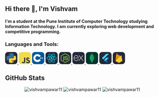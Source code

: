<h2 >Hi there 👋, I'm Vishvam </h2>
<h4>I'm a student at the Pune Institute of Computer Technology studying Information Technology. I am currently exploring web development and competitive programming. </h4>

<h3 align="left">Languages and Tools:</h3>
<p align="left">
  
   
  <a href="https://www.python.org" target="_blank"> 
  <img src="https://raw.githubusercontent.com/tandpfun/skill-icons/main/icons/Python-Dark.svg" alt="python" width="40" height="40"/> </a>
 
  <a href="https://developer.mozilla.org/en-US/docs/Web/JavaScript" target="_blank">
  <img src="https://raw.githubusercontent.com/tandpfun/skill-icons/main/icons/JavaScript.svg" alt="javascript" width="40" height="40"/> </a>
 
  <a href="https://www.w3schools.com/cpp/" target="_blank"> 
  <img src="https://raw.githubusercontent.com/tandpfun/skill-icons/main/icons/CPP.svg" alt="cplusplus" width="40" height="40"/> </a> 
  
  <a href="https://reactjs.org/" target="_blank"> 
  <img src="https://raw.githubusercontent.com/tandpfun/skill-icons/main/icons/React-Dark.svg" alt="cplusplus" width="40" height="40"/> </a> 
 
  <a href="https://nodejs.org" target="_blank"> 
  <img src="https://raw.githubusercontent.com/tandpfun/skill-icons/main/icons/NodeJS-Dark.svg" alt="nodejs" width="40" height="40"/> </a>
  
  <a href="https://expressjs.com/" target="_blank"> 
  <img src="https://raw.githubusercontent.com/tandpfun/skill-icons/main/icons/ExpressJS-Dark.svg" alt="nodejs" width="40" height="40"/> </a>

  <a href="https://www.mongodb.com/" target="_blank">
  <img src="https://raw.githubusercontent.com/tandpfun/skill-icons/main/icons/MongoDB.svg" alt="mongodb" width="40" height="40"/> </a>

  <a href="https://flutter.dev" target="_blank"> 
  <img src="https://raw.githubusercontent.com/tandpfun/skill-icons/main/icons/Flutter-Dark.svg" alt="flutter" width="40" height="40"/> </a> 

  <a href="https://firebase.google.com/" target="_blank"> 
  <img src="https://raw.githubusercontent.com/tandpfun/skill-icons/main/icons/Firebase-Dark.svg" alt="firebase" width="40" height="40"/> </a>
 

 

## GitHub Stats
<p align="center">
  <div align="center">
    <img height = "180" width = "400" src="https://github-readme-stats.vercel.app/api?username=vishvampawar11&show_icons=true&theme=outrun" alt="vishvampawar11">
    <img height = "180" width = "400" src="https://github-readme-streak-stats.herokuapp.com/?user=vishvampawar11&theme=buefy-dark&date_format=M%20j%5B%2C%20Y%5D" alt="vishvampawar11" />
    <img height = "180" width = "400" src="https://github-readme-stats.vercel.app/api/top-langs?username=vishvampawar11&show_icons=true&locale=en&layout=compact&theme=outrun" alt="vishvampawar11">
  </div>
</p>
